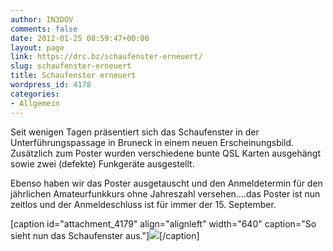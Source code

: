 ```yaml
---
author: IN3DOV
comments: false
date: 2012-01-25 08:59:47+00:00
layout: page
link: https://drc.bz/schaufenster-erneuert/
slug: schaufenster-erneuert
title: Schaufenster erneuert
wordpress_id: 4178
categories:
- Allgemein
---
```


Seit wenigen Tagen präsentiert sich das Schaufenster in der Unterführungspassage in Bruneck in einem neuen Erscheinungsbild. Zusätzlich zum Poster wurden verschiedene bunte QSL Karten ausgehängt sowie zwei (defekte) Funkgeräte ausgestellt.

Ebenso haben wir das Poster ausgetauscht und den Anmeldetermin für den jährlichen Amateurfunkkurs ohne Jahreszahl versehen....das Poster ist nun zeitlos und der Anmeldeschluss ist für immer der 15. September.

[caption id="attachment_4179" align="alignleft" width="640" caption="So sieht nun das Schaufenster aus."][![](https://drc.bz/wp-content/uploads/2012/01/24012012365-1024x768.jpg)](https://drc.bz/wp-content/uploads/2012/01/24012012365.jpg)[/caption]
